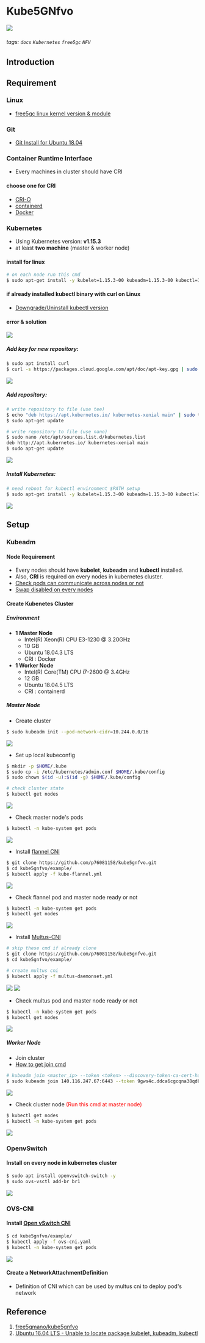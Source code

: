# Kube5GNfvo

![](https://i.imgur.com/wy0NI6X.png)

###### tags: `docs` `Kubernetes` `free5gc` `NFV`

## Introduction



## Requirement

### Linux

* [free5gc linux kernel version & module](https://hackmd.io/@Vcx/Hy_gHkdAD)

### Git

* [Git Install for Ubuntu 18.04](https://hackmd.io/@Vcx/SyuZPlBWu)

### Container Runtime Interface

* Every machines in cluster should have CRI

#### choose one for CRI

* [CRI-O](https://kubernetes.io/docs/setup/production-environment/container-runtimes/#cri-o)
* [containerd](https://hackmd.io/@Vcx/rJFyLPRWO)
* [Docker](https://hackmd.io/@Vcx/ByYcrDvSL)

### Kubernetes

* Using Kubernetes version: **v1.15.3**
* at least **two machine** (master & worker node)

#### install for linux

```bash
# on each node run this cmd
$ sudo apt-get install -y kubelet=1.15.3-00 kubeadm=1.15.3-00 kubectl=1.15.3-00 --allow-downgrades
```

#### if already installed kubectl binary with curl on Linux

* [Downgrade/Uninstall kubectl version](https://hackmd.io/@Vcx/rk2WlZa-_)

#### error & solution

![](https://i.imgur.com/hWV5Ssg.png)

##### Add key for new repository:

```bash
$ sudo apt install curl
$ curl -s https://packages.cloud.google.com/apt/doc/apt-key.gpg | sudo apt-key add -
```
![](https://i.imgur.com/d23dhHe.png)

##### Add repository:

```bash
# write repository to file (use tee)
$ echo "deb https://apt.kubernetes.io/ kubernetes-xenial main" | sudo tee -a /etc/apt/sources.list.d/kubernetes.list
$ sudo apt-get update

# write repository to file (use nano)
$ sudo nano /etc/apt/sources.list.d/kubernetes.list
deb http://apt.kubernetes.io/ kubernetes-xenial main
$ sudo apt-get update
```
![](https://i.imgur.com/1wPBbYQ.png)

##### Install Kubernetes:

```bash
# need reboot for kubectl environment $PATH setup
$ sudo apt-get install -y kubelet=1.15.3-00 kubeadm=1.15.3-00 kubectl=1.15.3-00 --allow-downgrades
```
![](https://i.imgur.com/poISMwa.png)

## Setup

### Kubeadm

#### Node Requirement

* Every nodes should have **kubelet**, **kubeadm** and **kubectl** installed.
* Also, **CRI** is required on every nodes in kubernetes cluster.
* [Check pods can communicate across nodes or not](https://hackmd.io/@Vcx/HyLSg9xM_#Check-pods-can-communicate-across-nodes-or-not)
* [Swap disabled on every nodes](https://hackmd.io/@Vcx/HyLSg9xM_#Swap-disabled)

#### Create Kubenetes Cluster

##### Environment

* **1 Master Node**
    * Intel(R) Xeon(R) CPU E3-1230 @ 3.20GHz
    * 10 GB
    * Ubuntu 18.04.3 LTS
    * CRI : Docker
* **1 Worker Node**
    * Intel(R) Core(TM) CPU i7-2600 @ 3.4GHz
    * 12 GB
    * Ubuntu 18.04.5 LTS
    * CRI : containerd

##### Master Node

* Create cluster
```bash
$ sudo kubeadm init --pod-network-cidr=10.244.0.0/16
```
![](https://i.imgur.com/65D4Zyn.png)
* Set up local kubeconfig
```bash
$ mkdir -p $HOME/.kube
$ sudo cp -i /etc/kubernetes/admin.conf $HOME/.kube/config
$ sudo chown $(id -u):$(id -g) $HOME/.kube/config

# check cluster state
$ kubectl get nodes
```
![](https://i.imgur.com/YjvP6Dg.png)
* Check master node's pods
```bash
$ kubectl -n kube-system get pods
```
![](https://i.imgur.com/YOGflpX.png)
* Install [flannel CNI](https://hackmd.io/@Vcx/rJgcDWbfu#flannel-CNI)
```bash
$ git clone https://github.com/p76081158/kube5gnfvo.git
$ cd kube5gnfvo/example/
$ kubectl apply -f kube-flannel.yml
```
![](https://i.imgur.com/2wy6HQB.png)
* Check flannel pod and master node ready or not
```bash
$ kubectl -n kube-system get pods
$ kubectl get nodes
```
![](https://i.imgur.com/XRMbibE.png)
* Install [Multus-CNI](https://hackmd.io/@Vcx/rJgcDWbfu#Multus-CNI)
```bash
# skip these cmd if already clone
$ git clone https://github.com/p76081158/kube5gnfvo.git
$ cd kube5gnfvo/example/

# create multus cni
$ kubectl apply -f multus-daemonset.yml
```
![](https://i.imgur.com/ETO4ewX.png)
![](https://i.imgur.com/XFvQAre.png)
* Check multus pod and master node ready or not
```bash
$ kubectl -n kube-system get pods
$ kubectl get nodes
```
![](https://i.imgur.com/cnNDlxg.png)

##### Worker Node

* Join cluster
* [How to get join cmd](https://hackmd.io/@Vcx/HyLSg9xM_#Get-cluster-join-token)
```bash
# kubeadm join <master_ip> --token <token> --discovery-token-ca-cert-hash <ca>
$ sudo kubeadm join 140.116.247.67:6443 --token 9gws4c.ddca6cgcqna38qd8     --discovery-token-ca-cert-hash sha256:5d521ecbda86a353f2cbc7b735219f03c83a1208f48ee604316db2b34b20d378
```
![](https://i.imgur.com/qvm44Dq.png)
* Check cluster node <font color="red">(Run this cmd at master node)</font>
```bash
$ kubectl get nodes
$ kubectl -n kube-system get pods
```
![](https://i.imgur.com/D5VDZxX.png)

### OpenvSwitch

#### Install on every node in kubernetes cluster

```bash
$ sudo apt install openvswitch-switch -y
$ sudo ovs-vsctl add-br br1
```
![](https://i.imgur.com/joeX5Sf.png)

### OVS-CNI

#### Install [Open vSwitch CNI](https://hackmd.io/@Vcx/rJgcDWbfu#Open-vSwitch-CNI)

```bash
$ cd kube5gnfvo/example/
$ kubectl apply -f ovs-cni.yaml
$ kubectl -n kube-system get pods
```
![](https://i.imgur.com/3LfnLOf.png)

#### Create a NetworkAttachmentDefinition

* Definition of CNI which can be used by multus cni to deploy pod's network

## Reference

1. [free5gmano/kube5gnfvo](https://github.com/free5gmano/kube5gnfvo)
2. [Ubuntu 16.04 LTS - Unable to locate package kubelet, kubeadm, kubectl](https://github.com/kubernetes/kubernetes/issues/59959)